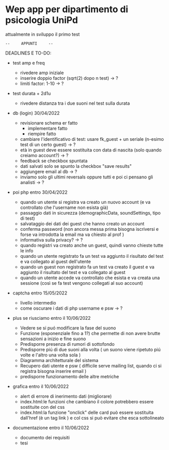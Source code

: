 # Wep app per dipartimento di psicologia UniPd
attualmente in sviluppo il primo test 


	--     APPUNTI     --

DEADLINES E TO-DO:

- test amp e freq
	- rivedere amp iniziale
	- inserire doppio factor (sqrt(2) dopo n test) -> ?
	- limiti factor: 1-10                        -> ?

- test durata + 2d1u
	- rivedere distanza tra i due suoni nel test sulla durata

- db (login) 30/04/2022
 	- revisionare schema er 	fatto
    	- implementare         		fatto
    	- riempire         		fatto
	- cambiare l'identificativo di test: usare fk_guest + un seriale (n-esimo test di un certo guest) -> ?
	- età in guest deve essere sostituita con data di nascita (solo quando creiamo account?)	  -> ? 
	- feedback se checkbox spuntata 
	- dati salvati solo se spunto la checkbox "save results"
	- aggiungere email al db 									  -> ?
	- inviamo solo gli ultimi reversals oppure tutti e poi ci pensano gli analisti 			  -> ?
	
- poi php entro 30/04/2022
	- quando un utente si registra va creato un nuovo account (e va controllato che l'username non esista già)
	- passaggio dati in sicurezza (demographicData, soundSettings, tipo di test)
	- salvataggio dei dati dei guest che hanno creato un account
	- conferma password (non ancora messa prima bisogna iscriversi e forse va introdotta la email ma va chiesto al prof )
	- informativa sulla privacy?									  -> ?
	- quando registri va creato anche un guest, quindi vanno chieste tutte le info
	- quando un utente registrato fa un test va aggiunto il risultato del test e va collegato al guest dell'utente
	- quando un guest non registrato fa un test va creato il guest e va aggiunto il risultato del test e va collegato al guest
	- quando un utente accede va controllato che esista e va creata una sessione (così se fa test vengono collegati al suo account)
			
- captcha	entro 15/05/2022
	- livello intermedio
	- come oscurare i dati di php username e psw 							  -> ?

- plus se riusciamo entro il 10/06/2022
	- Vedere se si puó modificare la fase del suono
	- Funzione (esponenziale fino a 1?) che permette di non avere brutte sensazioni a inizio e fine suono 
	- Predisporre presenza di rumori di sottofondo 
	- Predisporre piú di due suoni alla volta ( un suono viene ripetuto piú volte e l'altro una volta sola )
	- Diagramma architetturale del sistema
	- Recupero dati utente e psw ( difficile serve mailing list, quando ci si registra bisogna inserire email )
	- predisporre funzionamento delle altre metriche
	
- grafica entro il 10/06/2022
	- alert di errore di inerimento dati (migliorare)
	- index.html:le funzioni che cambiano il colore potrebbero essere sostituite con del css
	- index.html:la funzione "onclick" delle card può essere sostituita dall'href (è un tag link <a>) e col css si può evitare che esca sottolineato

- documentazione entro il 10/06/2022
	- documento dei requisiti
	- tesi
	
